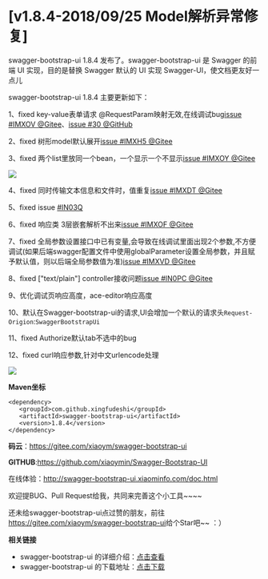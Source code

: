 # [v1.8.4-2018/09/25 Model解析异常修复]

swagger-bootstrap-ui 1.8.4 发布了。swagger-bootstrap-ui 是 Swagger 的前端 UI 实现，目的是替换 Swagger 默认的 UI 实现 Swagger-UI，使文档更友好一点儿

swagger-bootstrap-ui 1.8.4 主要更新如下：

1、fixed key-value表单请求 @RequestParam映射无效,在线调试bug[issue #IMXOV @Gitee](https://gitee.com/xiaoym/swagger-bootstrap-ui/issues/IMXOV)、[issue #30 @GitHub](https://github.com/xiaoymin/Swagger-Bootstrap-UI/issues/30)

2、fixed 树形model默认展开[issue #IMXH5 @Gitee](https://gitee.com/xiaoym/swagger-bootstrap-ui/issues/IMXH5)

3、fixed 两个list里放同一个bean，一个显示一个不显示[issue #IMXOY @Gitee](https://gitee.com/xiaoym/swagger-bootstrap-ui/issues/IMXOY)

![](/knife4j/images/blog/swagger-bootstrap-ui-1.8.4-issue/list-bean.png)

4、fixed 同时传输文本信息和文件时，值重复[issue #IMXDT @Gitee](https://gitee.com/xiaoym/swagger-bootstrap-ui/issues/IMXDT)

5、fixed issue [#IN03Q](https://gitee.com/xiaoym/swagger-bootstrap-ui/issues/IN03Q)

6、fixed 响应类 3层嵌套解析不出来[issue #IMXOF @Gitee](https://gitee.com/xiaoym/swagger-bootstrap-ui/issues/IMXOF)

7、fixed 全局参数设置接口中已有变量,会导致在线调试里面出现2个参数,不方便调试(如果后端swagger配置文件中使用globalParameter设置全局参数，并且赋予默认值，则以后端全局参数值为准)[issue #IMXVD @Gitee](https://gitee.com/xiaoym/swagger-bootstrap-ui/issues/IMXVD)

8、fixed ["text/plain"] controller接收问题[issue #IN0PC @Gitee](https://gitee.com/xiaoym/swagger-bootstrap-ui/issues/IN0PC)

9、优化调试页响应高度，ace-editor响应高度

10、默认在Swagger-bootstrap-ui的请求,UI会增加一个默认的请求头`Request-Origion`:`SwaggerBootstrapUi`

11、fixed Authorize默认tab不选中的bug

12、fixed curl响应参数,针对中文urlencode处理

![](/knife4j/images/blog/swagger-bootstrap-ui-1.8.4-issue/urlencode.png)



**Maven坐标**

```
<dependency>
   <groupId>com.github.xingfudeshi</groupId>
   <artifactId>swagger-bootstrap-ui</artifactId>
   <version>1.8.4</version>
</dependency>
```

**码云**：<https://gitee.com/xiaoym/swagger-bootstrap-ui>

**GITHUB**:<https://github.com/xiaoymin/Swagger-Bootstrap-UI>

在线体验：<http://swagger-bootstrap-ui.xiaominfo.com/doc.html>

欢迎提BUG、Pull Request给我，共同来完善这个小工具~~~~

还未给swagger-bootstrap-ui点过赞的朋友，前往<https://gitee.com/xiaoym/swagger-bootstrap-ui>给个Star吧~~ ：）

**相关链接**

- swagger-bootstrap-ui 的详细介绍：[点击查看](https://www.oschina.net/p/swagger-bootstrap-ui)
- swagger-bootstrap-ui 的下载地址：[点击下载](https://git.oschina.net/xiaoym/swagger-bootstrap-ui/releases)
 
 
